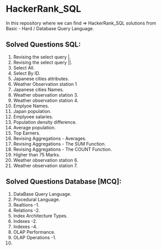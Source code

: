 # HackerRank_SQL

In this repository where we can find => HackerRank_SQL solutions from Basic - Hard / Database Query Language.

## Solved Questions SQL: 

1. Revising the select query |.
2. Revising the select query ||.
3. Select All.
4. Select By ID.
5. Japanese cities attributes.
6. Weather Observation station 1
7. Japanese cities Names.
8. Weather observation station 3.
9. Weather observation station 4.
10. Emplyoe Names.
11. Japan population.
12. Emplyoee salaries.
13. Population density difference.
14. Average population.
15. Top Earners.
16. Revising Aggregations - Averages.
17. Revising Aggregations - The SUM Function.
18. Revising Aggregations - The COUNT Function.
19. Higher than 75 Marks.
20. Weather observation station 6.
21. Weather observation station 7.

## Solved Questions Database [MCQ]:

1. DataBase Query Language.
2. Procedural Language.
3. Realtions -1.
4. Relations -2.
5. Index Architecture Types.
6. Indexes -2.
7. Indexes -4.
8. OLAP Performance.
9. OLAP Operations -1.
10. 


